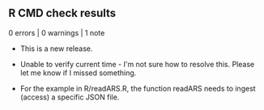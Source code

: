 ## R CMD check results

0 errors | 0 warnings | 1 note

* This is a new release.

* Unable to verify current time - I'm not sure how to resolve this.  Please let me know if I missed
    something.
    
* For the example in R/readARS.R, the function readARS needs to ingest (access) a specific JSON file.  
